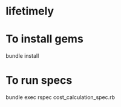 # lifetimely

# To install gems
bundle install

# To run specs
bundle exec rspec cost_calculation_spec.rb
